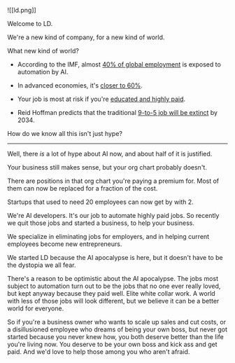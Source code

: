 ![[ld.png]]

Welcome to LD.

We're a new kind of company, for a new kind of world.

What new kind of world?

- According to the IMF, almost [40% of global employment](https://www.imf.org/en/Blogs/Articles/2024/01/14/ai-will-transform-the-global-economy-lets-make-sure-it-benefits-humanity#:~:text=Many%20studies%20have%20predicted%20the,employment%20is%20exposed%20to%20AI.) is exposed to automation by AI.

- In advanced economies, it's [closer to 60%](https://www.imf.org/en/Publications/fandd/issues/2024/06/Economic-possibilities-for-my-grandchildren-Kristalina-Georgieva#:~:text=But%20it%20also%20comes%20with,may%20simply%20be%20rendered%20obsolete.).

- Your job is most at risk if you're [educated and highly paid](https://time.com/6961559/ethan-mollick-ai-apocalypse-essay/#:~:text=Educated%20and%20highly%20paid%20workers).

- Reid Hoffman predicts that the traditional [9-to-5 job will be extinct](https://www.businesstoday.in/latest/corporate/story/9-to-5-jobs-are-doomed-linkedin-co-founder-reid-hoffman-predicts-their-end-by-2034-438837-2024-07-26) by 2034.

How do we know all this isn't just hype?

---

Well, there _is_ a lot of hype about AI now, and about half of it is justified.

Your business still makes sense, but your org chart probably doesn't.

There are positions in that org chart you're paying a premium for. Most of them can now be replaced for a fraction of the cost.

Startups that used to need 20 employees can now get by with 2. 

 We're AI developers. It's our job to automate highly paid jobs. So recently we quit those jobs and started a business, to help your business.

We specialize in eliminating jobs for employers, and in helping current employees become new entrepreneurs.

We started LD because the AI apocalypse is here, but it doesn't have to be the dystopia we all fear.

There's a reason to be optimistic about the AI apocalypse. The jobs most subject to automation turn out to be the jobs that no one ever really loved, but kept anyway because they paid well. Elite white collar work. A world with less of those jobs will look different, but we believe it can be a better world for everyone.

So if you're a business owner who wants to scale up sales and cut costs, or a disillusioned employee who dreams of being your own boss, but never got started because you never knew how, you both deserve better than the life you're living now. You deserve to be your own boss and kick ass and get paid. And we'd love to help those among you who aren't afraid.